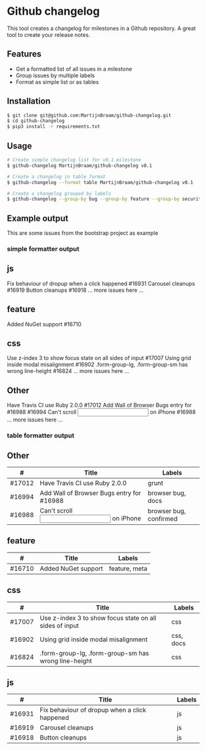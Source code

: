 # Github changelog

This tool creates a changelog for milestones in a Github repository. A great tool to create your release notes.

## Features

- Get a formatted list of all issues in a milestone
- Group issues by multiple labels
- Format as simple list or as tables

## Installation

```bash
$ git clone git@github.com:MartijnBraam/github-changelog.git
$ cd github-changelog
$ pip3 install -r requirements.txt
```

## Usage

```bash
# Create simple changelog list for v0.1 milestone
$ github-changelog MartijnBraam/github-changelog v0.1

# Create a changelog in table format
$ github-changelog --format table MartijnBraam/github-changelog v0.1

# Create a changelog grouped by labels
$ github-changelog --group-by bug --group-by feature --group-by security MartijnBraam/github-changelog v0.1
```

## Example output

This are some issues from the bootstrap project as example

### simple formatter output

## js

Fix behaviour of dropup when a click happened #16931
Carousel cleanups #16919
Button cleanups #16918
... more issues here ...

## feature

Added NuGet support #16710

## css

Use z-index 3 to show focus state on all sides of input #17007
Using grid inside modal misalignment #16902
.form-group-lg, .form-group-sm <label> has wrong line-height #16824
... more issues here ...

## Other

Have Travis CI use Ruby 2.0.0 #17012
Add Wall of Browser Bugs entry for #16988 #16994
Can't scroll <input type=text> on iPhone #16988
... more issues here ...

### table formatter output

## Other

| # | Title | Labels |
| - | ----- | ------ |
| #17012 | Have Travis CI use Ruby 2.0.0 | grunt |
| #16994 | Add Wall of Browser Bugs entry for #16988 | browser bug, docs |
| #16988 | Can't scroll <input type=text> on iPhone | browser bug, confirmed |

## feature

| # | Title | Labels |
| - | ----- | ------ |
| #16710 | Added NuGet support | feature, meta |

## css

| # | Title | Labels |
| - | ----- | ------ |
| #17007 | Use z-index 3 to show focus state on all sides of input | css |
| #16902 | Using grid inside modal misalignment | css, docs |
| #16824 | .form-group-lg, .form-group-sm <label> has wrong line-height | css |

## js

| # | Title | Labels |
| - | ----- | ------ |
| #16931 | Fix behaviour of dropup when a click happened | js |
| #16919 | Carousel cleanups | js |
| #16918 | Button cleanups | js |

